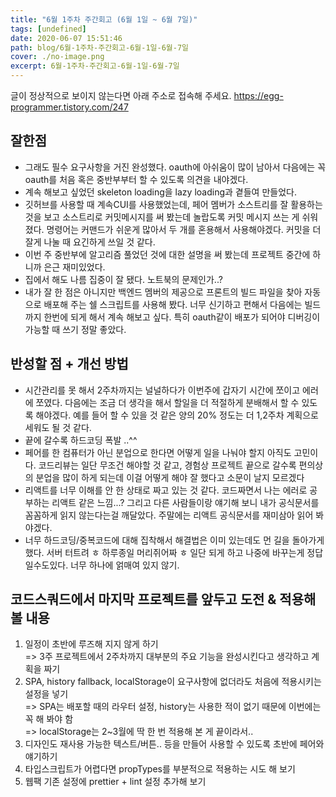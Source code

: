 ```yaml
---
title: "6월 1주차 주간회고 (6월 1일 ~ 6월 7일)"
tags: [undefined]
date: 2020-06-07 15:51:46
path: blog/6월-1주차-주간회고-6월-1일-6월-7일
cover: ./no-image.png
excerpt: 6월-1주차-주간회고-6월-1일-6월-7일
---
```

글이 정상적으로 보이지 않는다면 아래 주소로 접속해 주세요.
https://egg-programmer.tistory.com/247
## 잘한점

*   그래도 필수 요구사항을 거진 완성했다. oauth에 아쉬움이 많이 남아서 다음에는 꼭 oauth를 처음 혹은 중반부부터 할 수 있도록 의견을 내야겠다.
*   계속 해보고 싶었던 skeleton loading을 lazy loading과 곁들여 만들었다.
*   깃허브를 사용할 때 계속CUI를 사용했었는데, 페어 멤버가 소스트리를 잘 활용하는 것을 보고 소스트리로 커밋메시지를 써 봤는데 놀랍도록 커밋 메시지 쓰는 게 쉬워졌다. 명령어는 커맨드가 쉬운게 많아서 두 개를 혼용해서 사용해야겠다. 커밋을 더 잘게 나눌 때 요긴하게 쓰일 것 같다.
*   이번 주 중반부에 알고리즘 풀었던 것에 대한 설명을 써 봤는데 프로젝트 중간에 하니까 은근 재미있었다.
*   집에서 해도 나름 집중이 잘 됐다. 노트북의 문제인가..?
*   내가 잘 한 점은 아니지만 백엔드 멤버의 제공으로 프론트의 빌드 파일을 찾아 자동으로 배포해 주는 쉘 스크립트를 사용해 봤다. 너무 신기하고 편해서 다음에는 빌드까지 한번에 되게 해서 계속 해보고 싶다. 특히 oauth같이 배포가 되어야 디버깅이 가능할 때 쓰기 정말 좋았다.

## 반성할 점 + 개선 방법

*   시간관리를 못 해서 2주차까지는 널널하다가 이번주에 갑자기 시간에 쪼이고 에러에 쪼였다. 다음에는 조금 더 생각을 해서 할일을 더 적절하게 분배해서 할 수 있도록 해야겠다. 예를 들어 할 수 있을 것 같은 양의 20% 정도는 더 1,2주차 계획으로 세워도 될 것 같다.
*   끝에 갈수록 하드코딩 폭발 ..^^
*   페어를 한 컴퓨터가 아닌 분업으로 한다면 어떻게 일을 나눠야 할지 아직도 고민이다. 코드리뷰는 일단 무조건 해야할 것 같고, 경험상 프로젝트 끝으로 갈수록 편의상의 분업을 많이 하게 되는데 이걸 어떻게 해야 잘 했다고 소문이 날지 모르겠다
*   리액트를 너무 이해를 안 한 상태로 짜고 있는 것 같다. 코드짜면서 나는 에러로 공부하는 리액트 같은 느낌...? 그리고 다른 사람들이랑 얘기해 보니 내가 공식문서를 꼼꼼하게 읽지 않는다는걸 깨달았다. 주말에는 리액트 공식문서를 재미삼아 읽어 봐야겠다.
*   너무 하드코딩/중복코드에 대해 집착해서 해결법은 이미 있는데도 먼 길을 돌아가게 했다. 서버 터트려 ㅎ 하루종일 머리쥐어짜 ㅎ 일단 되게 하고 나중에 바꾸는게 정답일수도있다. 너무 하나에 얽매여 있지 않기.

## 코드스쿼드에서 마지막 프로젝트를 앞두고 도전 &amp; 적용해 볼 내용

1.   일정이 초반에 루즈해 지지 않게 하기  
    =&gt; 3주 프로젝트에서 2주차까지 대부분의 주요 기능을 완성시킨다고 생각하고 계획을 짜기
2.   SPA, history fallback, localStorage이 요구사항에 없더라도 처음에 적용시키는 설정을 넣기  
    =&gt; SPA는 배포할 때의 라우터 설정, history는 사용한 적이 없기 때문에 이번에는 꼭 해 봐야 함  
    =&gt; localStorage는 2~3월에 딱 한 번 적용해 본 게 끝이라서..
3.   디자인도 재사용 가능한 텍스트/버튼.. 등을 만들어 사용할 수 있도록 초반에 페어와 얘기하기
4.   타입스크립트가 어렵다면 propTypes를 부분적으로 적용하는 시도 해 보기
5.   웹팩 기존 설정에 prettier + lint 설정 추가해 보기